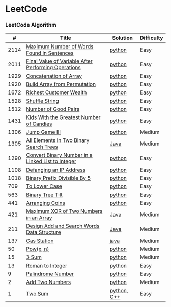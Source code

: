 LeetCode
========

### LeetCode Algorithm

| #       | Title                                                                                                                                         | Solution                                                                                                                      | Difficulty |
|---------|-----------------------------------------------------------------------------------------------------------------------------------------------|-------------------------------------------------------------------------------------------------------------------------------|------------|
| 2114    | [Maximum Number of Words Found in Sentences](https://leetcode.com/problems/maximum-number-of-words-found-in-sentences/)                       | [python](Algorithms/python/MaximumNumberofWordsFoundinSentences/MaximumNumberofWordsFoundinSentences.py)                      | Easy       |
| 2011    | [Final Value of Variable After Performing Operations](https://leetcode.com/problems/final-value-of-variable-after-performing-operations/)     | [python](Algorithms/python/FinalValueOfVariableAfterPerformingOperations/FinalValueofVariableAfterPerformingOperations.py)    | Easy       |                                                                            
| 1929    | [Concatenation of Array](https://leetcode.com/problems/concatenation-of-array/)                                                               | [python](Algorithms/python/ConcatenationOfArray/ConcatenationOfArray.py)                                                      | Easy       |
| 1920    | [Build Array from Permutation](https://leetcode.com/problems/build-array-from-permutation/)                                                   | [python](Algorithms/python/BuildArrayfromPermutation/BuildArrayfromPermutation.py)                                            | Easy       |
| 1672    | [Richest Customer Wealth](https://leetcode.com/problems/richest-customer-wealth)                                                              | [python](Algorithms/python/RichestCustomerWealth/RichestCustomerWealth.py)                                                    | Easy       |
| 1528    | [Shuffle String](https://leetcode.com/problems/shuffle-string)                                                                                | [python](Algorithms/python/ShuffleString/ShuffleString.py)                                                                    | Easy       |
| 1512    | [Number of Good Pairs](https://leetcode.com/problems/number-of-good-pairs)                                                                    | [python](Algorithms/python/NumberOfGoodPairs/NumberOfGoodPairs.py)                                                            | Easy       |
| 1431    | [Kids With the Greatest Number of Candies](https://leetcode.com/problems/kids-with-the-greatest-number-of-candies/)                           | [python](Algorithms/python/KidsWithTheGreatestNumberofCandies/KidsWithTheGreatestNumberofCandies.py)                          | Easy       |
| 1306    | [Jump Game III](https://leetcode.com/problems/jump-game-iii)                                                                                  | [python](Algorithms/python/JumpGameIII/JumpGameIII.py)                                                                        | Medium     |                                                                        
| 1305    | [All Elements in Two Binary Search Trees](https://leetcode.com/problems/all-elements-in-two-binary-search-trees)                              | [Java](Algorithms/Java/All_Elements_in_Two_Binary_Search_Trees.java)                                                          | Medium     |
| 1290    | [Convert Binary Number in a Linked List to Integer](https://leetcode.com/problems/convert-binary-number-in-a-linked-list-to-integer/)         | [python](Algorithms/python/1290.ConvertBinaryNumberinaLinkedListtoInteger.py)                                                 | Easy       |
| 1108    | [Defanging an IP Address](https://leetcode.com/problems/defanging-an-ip-address)                                                              | [python](Algorithms/python/DefanginganIPAddress/DefangingAnIPAddress.py)                                                      | Easy       |
| 1018    | [Binary Prefix Divisible By 5](https://leetcode.com/problems/binary-prefix-divisible-by-5/)                                                   | [python](Algorithms/python/BinaryPrefixDivisibleBy5/BinaryPrefixDivisibleBy5.py)                                              | Easy       |    
| 709     | [To Lower Case](https://leetcode.com/problems/to-lower-case)                                                                                  | [python](Algorithms/python/ToLowerCase/ToLowerCase.py)                                                                        | Easy       |
| 563     | [Binary Tree Tilt](https://leetcode.com/problems/binary-tree-tilt)                                                                            | [python](Algorithms/python/BinaryTreeTilt/BinaryTreeTilt.py)                                                                  | Easy       |
| 441     | [Arranging Coins](https://leetcode.com/problems/arranging-coins/)                                                                             | [python](Algorithms/python/441-arranging-coins.py)                                                                            | Easy       |
| 421     | [Maximum XOR of Two Numbers in an Array](https://leetcode.com/problems/maximum-xor-of-two-numbers-in-an-array/)                               | [Java](Algorithms/Java/Maximum_XOR_of_Two_Numbers_in_an_Array.java)                                                           | Medium     |
| 211     | [Design Add and Search Words Data Structure](https://leetcode.com/problems/design-add-and-search-words-data-structure/)                       | [Java](Algorithms/Java/DesignAddAndSearchWordsDataStructure/DesignAddAndSearchWordsDataStructure.java)                        | Medium     |
| 137     | [Gas Station](https://leetcode.com/problems/gas-station/)                                                                                     | [java](Algorithms/Java/Gas_Station.java)                                                                                      | Medium     | 
| 50      | [Pow(x, n)](https://leetcode.com/problems/powx-n)                                                                                             | [python](Algorithms/python/Pow(x,n)/pow(x,n).py)                                                                              | Medium     |
| 15      | [3 Sum](https://leetcode.com/problems/3sum/)                                                                                                  | [python](Algorithms/python/3Sum.py)                                                                                           | Medium     |
| 13      | [Roman to Integer](https://leetcode.com/problems/roman-to-integer/)                                                                           | [python](Algorithms/python/RomanToInteger/roman2integer.py)                                                                   | Easy       |
| 9       | [Palindrome Number](https://leetcode.com/problems/palindrome-number)                                                                          | [python](Algorithms/python/PalindromeNumber/PalindromeNumber.py)                                                              | Easy       |
| 2       | [Add Two Numbers](https://leetcode.com/problems/add-two-numbers/)                                                                             | [python](Algorithms/python/AddTwoNumbers/AddTwoNumbers.py)                                                                    | Medium     |
| 1       | [Two Sum](https://leetcode.com/problems/two-sum/)                                                                                             | [python](Algorithms/python/TwoSum/Two_Sum.py), [C++](Algorithms/C++/TwoSum/twoSum.cpp)                                        | Easy       | 
 


 

